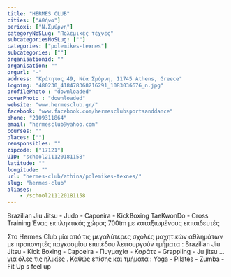 ```yaml
---
title: "HERMES CLUB"
cities: ["Αθήνα"]
perioxi: ["Ν.Σμύρνη"]
categoryNoSLug: "Πολεμικές τέχνες"
subcategoriesNoSLug: [""]
categories: ["polemikes-texnes"]
subcategories: [""]
organisationid: ""
organisation: ""
orgurl: "-"
address: "Κράτητος 49, Νέα Σμύρνη, 11745 Athens, Greece"
logoimg: "480230_418478368216291_1083036676_n.jpg"
profilePhoto : "downloaded"
coverPhoto : "downloaded"
website: "www.hermesclub.gr/"
facebook: "www.facebook.com/hermesclubsportsanddance"
phone: "2109311864"
email: "hermesclub@yahoo.com"
courses: ""
places: [""]
rensponsibles: ""
zipcode: ["17121"]
UID: "school211120181158"
latitude: ""
longitude: ""
url: "hermes-club/athina/polemikes-texnes/"
slug: "hermes-club"
aliases:
    - /school211120181158
---
```



Brazilian Jiu Jitsu - Judo - Capoeira - KickBoxing TaeKwonDo - Cross Training Ένας εκπληκτικός χώρος 700tm με καταξιωμένους εκπαιδευτές

Στο Hermes Club μία από τις μεγαλύτερες σχολές μαχητικών αθλημάτων με προπονητές παγκοσμίου επιπέδου λειτουργούν τμήματα : Brazilian Jiu Jitsu - Kick Boxing - Capoeira - Πυγμαχία - Καράτε - Grappling - Ju jitsu ... για όλες τις ηλικίες . Καθώς επίσης και τμήματα : Yoga - Pilates - Zumba - Fit Up s feel up